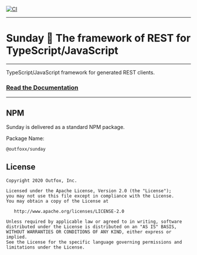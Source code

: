 [![CI](https://github.com/outfoxx/sunday-js/actions/workflows/ci.yml/badge.svg)](https://github.com/outfoxx/sunday-js/actions/workflows/ci.yml)

---

# Sunday 🙏 The framework of REST for TypeScript/JavaScript

---

TypeScript/JavaScript framework for generated REST clients.

### [Read the Documentation](https://outfoxx.github.io/sunday)

---

NPM
---

Sunday is delivered as a standard NPM package.

Package Name:

    @outfoxx/sunday

## License

    Copyright 2020 Outfox, Inc.

    Licensed under the Apache License, Version 2.0 (the "License");
    you may not use this file except in compliance with the License.
    You may obtain a copy of the License at

       http://www.apache.org/licenses/LICENSE-2.0

    Unless required by applicable law or agreed to in writing, software
    distributed under the License is distributed on an "AS IS" BASIS,
    WITHOUT WARRANTIES OR CONDITIONS OF ANY KIND, either express or implied.
    See the License for the specific language governing permissions and
    limitations under the License.

